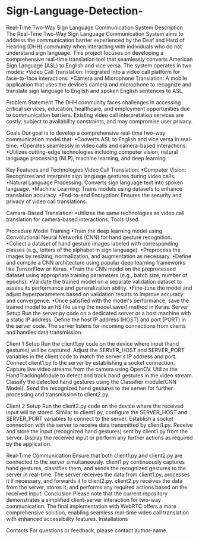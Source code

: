 # Sign-Language-Detection-

Real-Time Two-Way Sign Language Communication System
Description
The Real-Time Two-Way Sign Language Communication System aims to address the communication barrier experienced by the Deaf and Hard of Hearing (DHH) community when interacting with individuals who do not understand sign language. This project focuses on developing a comprehensive real-time translation tool that seamlessly converts American Sign Language (ASL) to English and vice versa. The system operates in two modes:
•Video Call Translation: Integrated into a video call platform for face-to-face interactions.
•Camera and Microphone Translation: A mobile application that uses the device’s camera and microphone to recognize and translate sign language to English and spoken English sentences to ASL.

Problem Statement
The DHH community faces challenges in accessing critical services, education, healthcare, and employment opportunities due to communication barriers. Existing video call interpretation services are costly, subject to availability constraints, and may compromise user privacy.

Goals
Our goal is to develop a comprehensive real-time two-way communication model that:
•Converts ASL to English and vice versa in real-time.
•Operates seamlessly in video calls and camera-based interactions.
•Utilizes cutting-edge technologies including computer vision, natural language processing (NLP), machine learning, and deep learning.

Key Features and Technologies
Video Call Translation:
•Computer Vision: Recognizes and interprets sign language gestures during video calls.
•Natural Language Processing: Converts sign language text into spoken language.
•Machine Learning: Trains models using datasets to enhance translation accuracy.
•End-to-end Encryption: Ensures the security and privacy of video call translations.

Camera-Based Translation:
•Utilizes the same technologies as video call translation for camera-based interactions.
Tools Used

Procedure
Model Training
•Train the deep learning model using Convolutional Neural Networks (CNN) for hand gesture recognition.
•Collect a dataset of hand gesture images labeled with corresponding classes (e.g., letters of the alphabet in sign language).
•Preprocess the images by resizing, normalization, and augmentation as necessary.
•Define and compile a CNN architecture using popular deep learning frameworks like TensorFlow or Keras.
•Train the CNN model on the preprocessed dataset using appropriate training parameters (e.g., batch size, number of epochs).
•Validate the trained model on a separate validation dataset to assess its performance and generalization ability.
•Fine-tune the model and adjust hyperparameters based on validation results to improve accuracy and convergence.
•Once satisfied with the model's performance, save the trained model to an h5 file using the model.save() method in Keras.
Server Setup
Run the server.py code on a dedicated server or a host machine with a static IP address.
Define the host IP address (HOST) and port (PORT) in the server code.
The server listens for incoming connections from clients and handles data transmission.

Client 1 Setup
Run the client1.py code on the device where input (hand gestures) will be captured.
Adjust the SERVER_HOST and SERVER_PORT variables in the client code to match the server's IP address and port.
Connect client1.py to the server by establishing a socket connection.
Capture live video streams from the camera using OpenCV.
Utilize the HandTrackingModule to detect and track hand gestures in the video stream.
Classify the detected hand gestures using the Classifier module(CNN Model).
Send the recognized hand gestures to the server for further processing and transmission to client2.py.

Client 2 Setup
Run the client2.py code on the device where the received input will be stored.
Similar to client1.py, configure the SERVER_HOST and SERVER_PORT variables to connect to the server.
Establish a socket connection with the server to receive data transmitted by client1.py.
Receive and store the input (recognized hand gestures) sent by client1.py from the server.
Display the received input or perform any further actions as required by the application.

Real-Time Communication
Ensure that both client1.py and client2.py are connected to the server simultaneously.
client1.py continuously captures hand gestures, classifies them, and sends the recognized gestures to the server in real-time.
The server receives the data from client1.py, processes it if necessary, and forwards it to client2.py.
client2.py receives the data from the server, stores it, and performs any required actions based on the received input.
Conclusion
Please note that the current repository demonstrates a simplified client-server interaction for two-way communication. The final implementation with WebRTC offers a more comprehensive solution, enabling seamless real-time video call translation with enhanced accessibility features.
Installations

Contacts
For questions or feedback, please contact author-name.

